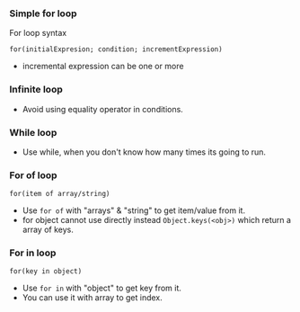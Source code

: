 ### Simple for loop
For loop syntax
```
for(initialExpresion; condition; incrementExpression)
```
- incremental expression can be one or more

### Infinite loop
- Avoid using equality operator in conditions.

### While loop
- Use while, when you don't know how many times its going to run.

### For of loop
```
for(item of array/string)
```
- Use `for of` with "arrays" & "string" to get item/value from it.
- for object cannot use directly instead `Object.keys(<obj>)` which return a array of keys.

### For in loop
```
for(key in object)
```
- Use `for in` with "object" to get key from it.
- You can use it with array to get index.